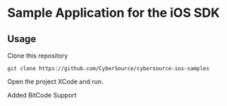 # Sample Application for the iOS SDK

## Usage

Clone this repository
````
git clone https://github.com/CyberSource/cybersource-ios-samples
````

Open the project XCode and run.

Added BitCode Support
